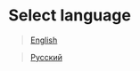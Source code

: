 ﻿# Select language

> [English](ContentSDKInstallation_EN.md)

> [Русский](ContentSDKInstallation_RU.md)  